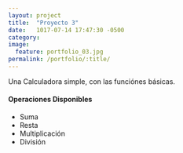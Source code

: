 ```yaml
---
layout: project
title:  "Proyecto 3"
date:   1017-07-14 17:47:30 -0500
category:
image:
  feature: portfolio_03.jpg
permalink: /portfolio/:title/
---
```

Una Calculadora simple, con las funciónes básicas.

#### Operaciones Disponibles
- Suma
- Resta
- Multiplicación
- División

